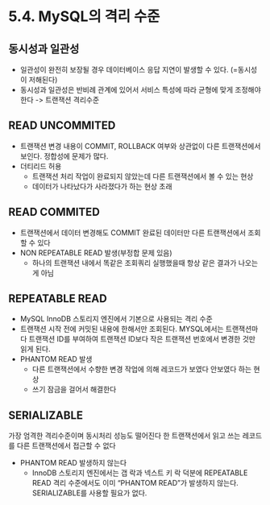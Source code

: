# 5.4. MySQL의 격리 수준
## 동시성과 일관성
* 일관성이 완전히 보장될 경우 데이터베이스 응답 지연이 발생할 수 있다. (=동시성이 저해된다)
* 동시성과 일관성은 반비례 관계에 있어서 서비스 특성에 따라 균형에 맞게 조정해야한다
-> 트랜잭션 격리수준

## READ UNCOMMITED
* 트랜잭션 변경 내용이 COMMIT, ROLLBACK 여부와 상관없이 다른 트랜잭션에서 보인다. 정합성에 문제가 많다.
* 더티리드 허용
	* 트랜잭션 처리 작업이 완료되지 않았는데 다른 트랜잭션에서 볼 수 있는 현상
	* 데이터가 나타났다가 사라졌다가 하는 현상 초래
## READ COMMITED
* 트랜잭션에서 데이터 변경해도 COMMIT 완료된 데이터만 다른 트랜잭션에서 조회할 수 있다
* NON REPEATABLE READ 발생(부정합 문제 있음)
	* 하나의 트랜잭션 내에서 똑같은 조회쿼리 실행했을때 항상 같은 결과가 나오는게 아님
## REPEATABLE READ
* MySQL InnoDB 스토리지 엔진에서 기본으로 사용되는 격리 수준
* 트랜잭션 시작 전에 커밋된 내용에 한해서만 조회된다. MYSQL에서는 트랜잭션마다 트랜잭션 ID를 부여하여 트랜잭션 ID보다 작은 트랜잭션 번호에서 변경한 것만 읽게 된다.
* PHANTOM READ 발생
	* 다른 트랜잭션에서 수향한 변경 작업에 의해 레코드가 보였다 안보였다 하는 현상
	* 쓰기 잠금을 걸어서 해결한다
## SERIALIZABLE
가장 엄격한 격리수준이며 동시처리 성능도 떨어진다
한 트랜잭션에서 읽고 쓰는 레코드를 다른 트랜잭션에서 접근할 수 없다
* PHANTOM READ 발생하지 않는다
	 * InnoDB 스토리지 엔진에서는 갭 락과 넥스트 키 락 덕분에 REPEATABLE READ 격리 수준에서도 이미 “PHANTOM READ”가 발생하지 않는다. SERIALIZABLE를 사용할 필요가 없다.

